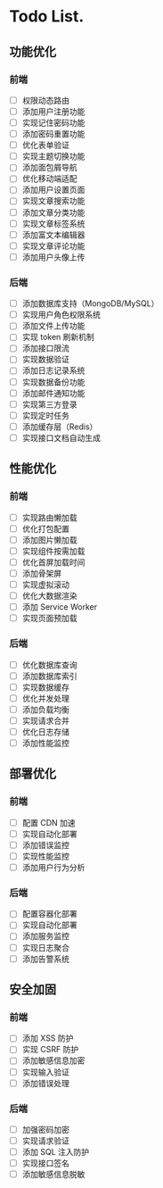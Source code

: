 # Todo List.

## 功能优化

### 前端
- [ ] 权限动态路由
- [ ] 添加用户注册功能
- [ ] 实现记住密码功能
- [ ] 添加密码重置功能
- [ ] 优化表单验证
- [ ] 实现主题切换功能
- [ ] 添加面包屑导航
- [ ] 优化移动端适配
- [ ] 添加用户设置页面
- [ ] 实现文章搜索功能
- [ ] 添加文章分类功能
- [ ] 实现文章标签系统
- [ ] 添加富文本编辑器
- [ ] 实现文章评论功能
- [ ] 添加用户头像上传

### 后端
- [ ] 添加数据库支持（MongoDB/MySQL）
- [ ] 实现用户角色权限系统
- [ ] 添加文件上传功能
- [ ] 实现 token 刷新机制
- [ ] 添加接口限流
- [ ] 实现数据验证
- [ ] 添加日志记录系统
- [ ] 实现数据备份功能
- [ ] 添加邮件通知功能
- [ ] 实现第三方登录
- [ ] 实现定时任务
- [ ] 添加缓存层（Redis）
- [ ] 实现接口文档自动生成

## 性能优化

### 前端
- [ ] 实现路由懒加载
- [ ] 优化打包配置
- [ ] 添加图片懒加载
- [ ] 实现组件按需加载
- [ ] 优化首屏加载时间
- [ ] 添加骨架屏
- [ ] 实现虚拟滚动
- [ ] 优化大数据渲染
- [ ] 添加 Service Worker
- [ ] 实现页面预加载

### 后端
- [ ] 优化数据库查询
- [ ] 添加数据库索引
- [ ] 实现数据缓存
- [ ] 优化并发处理
- [ ] 添加负载均衡
- [ ] 实现请求合并
- [ ] 优化日志存储
- [ ] 添加性能监控

## 部署优化

### 前端
- [ ] 配置 CDN 加速
- [ ] 实现自动化部署
- [ ] 添加错误监控
- [ ] 实现性能监控
- [ ] 添加用户行为分析

### 后端
- [ ] 配置容器化部署
- [ ] 实现自动化部署
- [ ] 添加服务监控
- [ ] 实现日志聚合
- [ ] 添加告警系统

## 安全加固

### 前端
- [ ] 添加 XSS 防护
- [ ] 实现 CSRF 防护
- [ ] 添加敏感信息加密
- [ ] 实现输入验证
- [ ] 添加错误处理

### 后端
- [ ] 加强密码加密
- [ ] 实现请求验证
- [ ] 添加 SQL 注入防护
- [ ] 实现接口签名
- [ ] 添加敏感信息脱敏
